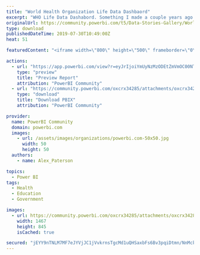 ```yaml
---
title: "World Health Organization Life Data Dashbaord"
excerpt: "WHO Life Data Dashabord. Something I made a couple years ago Thought I would share."
originalUrl: https://community.powerbi.com/t5/Data-Stories-Gallery/World-Health-Organization-Life-Data-Dashbaord/m-p/753069
type: download
publishedDateTime: 2019-07-30T10:49:00Z
heat: 51

featuredContent: "<iframe width=\"800\" height=\"500\" frameborder=\"0\" src=\"https://app.powerbi.com/view?r=eyJrIjoiYmUyNzMzODEtZmVmOC00NTMyLWE4ZmUtNGQzMzIyNzM1MDNhIiwidCI6ImRiOWE0ZTJiLWQxODEtNDE4My05M2ZiLTVjOTQwMTNhMzA2YyIsImMiOjh9\"></iframe>"

actions:
  - url: "https://app.powerbi.com/view?r=eyJrIjoiYmUyNzMzODEtZmVmOC00NTMyLWE4ZmUtNGQzMzIyNzM1MDNhIiwidCI6ImRiOWE0ZTJiLWQxODEtNDE4My05M2ZiLTVjOTQwMTNhMzA2YyIsImMiOjh9"
    type: "preview"
    title: "Preview Report"
    attribution: "PowerBI Community"
  - url: "https://community.powerbi.com/oxcrx34285/attachments/oxcrx34285/DataStoriesGallery/2807/2/APaterson-WHO%20SampleDash.pbix"
    type: "download"
    title: "Download PBIX"
    attribution: "PowerBI Community"

provider:
  name: PowerBI Community
  domain: powerbi.com
  images:
    - url: /assets/images/organizations/powerbi.com-50x50.jpg
      width: 50
      height: 50
  authors:
    - name: Alex_Paterson

topics:
  - Power BI
tags:
  - Health
  - Education
  - Government

images:
  - url: https://community.powerbi.com/oxcrx34285/attachments/oxcrx34285/DataStoriesGallery/2807/1/WHoDash.JPG
    width: 1467
    height: 845
    isCached: true

secured: "jEYY9nTNLM7MF7eJYVjJC1jVvkrnsTgcMd1uQHSaxbFs6Bv3pqiDtmn/NnMckCjjAaIAfZYft80fFjICFLq3U7ZofRl5C4xKvLWJrzZ8oVg4Nbq+UpZYneBgepmsRag4YFydXlQdIyijdxxO4kvIQkIxY4p+IsTwwxz8cf+1mwKzsuNDGGD1Ujm1Z3bILANlH5cxMHXdD5I9KoyE5w/Dj0sGx4kmCOFrCHNtd1aL2WOv7buEJWLpg6al7VYrDwHNQYD0w5N2IdlBvBvIfsbIlY2lOTkaBAx71AGwDS11quloDwlSSesrP8P6h3orvlAdyQxQcAiJ2dVSfNRlfy6YYoPoeYOiAxTh/C3c13H7XtxGtFchb9h8U/xP+VSd8Xo3YsYiLZGRH/Dikf6P+JdFWw==;f5dj2flCssqZlXgFlBhLxA=="
---
```


